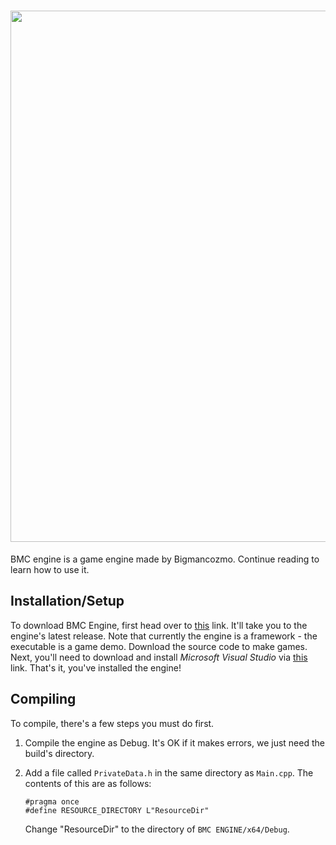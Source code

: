 <h1 align="center">
  <img src="https://github-production-user-asset-6210df.s3.amazonaws.com/67850768/266583069-92ac3769-7ae4-4a48-bc32-5826dcbd4140.png" width=850>
</h1>
BMC engine is a game engine made by Bigmancozmo. Continue reading to learn how to use it.

## Installation/Setup
To download BMC Engine, first head over to [this](https://github.com/Bigmancozmo/BMC-ENGINE/releases) link. It'll take you to the engine's latest release. Note that currently the engine is a framework - the executable is a game demo. Download the source code to make games.
Next, you'll need to download and install *Microsoft Visual Studio* via [this](https://visualstudio.microsoft.com/downloads/) link.
That's it, you've installed the engine!

## Compiling
To compile, there's a few steps you must do first.
1. Compile the engine as Debug. It's OK if it makes errors, we just need the build's directory.
1. Add a file called `PrivateData.h` in the same directory as `Main.cpp`. The contents of this are as follows:
    ```
    #pragma once
    #define RESOURCE_DIRECTORY L"ResourceDir"
    ```
    
    Change "ResourceDir" to the directory of `BMC ENGINE/x64/Debug`.
